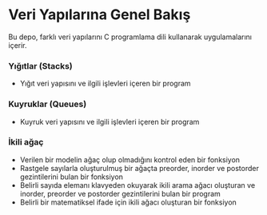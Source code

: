
# Veri Yapılarına Genel Bakış

Bu depo, farklı veri yapılarını C programlama dili kullanarak uygulamalarını içerir.</br>

<h3> Yığıtlar (Stacks) </h3>

+ Yığıt veri yapısını ve ilgili işlevleri içeren bir program </br>


<h3>  Kuyruklar (Queues) </h3>

+ Kuyruk veri yapısını ve ilgili işlevleri içeren bir program  </br>

<h3>  İkili ağaç </h3>

+ Verilen bir modelin ağaç olup olmadığını kontrol eden bir fonksiyon </br>
+ Rastgele sayılarla oluşturulmuş bir ağaçta preorder, inorder ve postorder gezintilerini bulan bir fonksiyon </br>
+ Belirli sayıda elemanı klavyeden okuyarak ikili arama ağacı oluşturan ve inorder, preorder ve postorder gezintilerini bulan bir program </br>
+ Belirli bir matematiksel ifade için ikili ağacı oluşturan bir fonksiyon</br>
